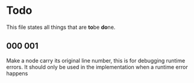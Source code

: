 # Todo

This file states all things that are **to**be **do**ne.

## 000 001

Make a node carry its original line number, this is for debugging runtime errors. It should only be used in the implementation when a runtime error happens
